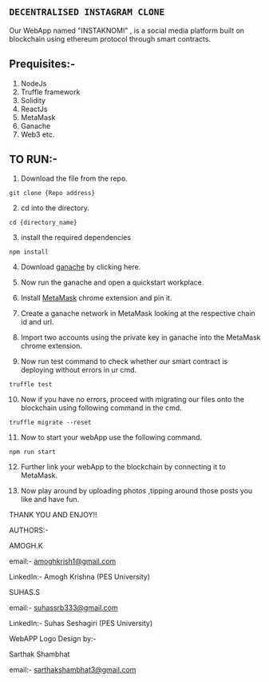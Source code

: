## ```DECENTRALISED INSTAGRAM CLONE``` ##


Our WebApp named "INSTAKNOMI" , is a social media platform built on blockchain using ethereum protocol through smart contracts.

## Prequisites:- 
1. NodeJs
2. Truffle framework
3. Solidity
4. ReactJs
5. MetaMask
6. Ganache
7. Web3
etc.


## TO RUN:-

1. Download the file from the repo.
```
git clone {Repo address}
```
2. cd into the directory.
```
cd {directory_name}
```
3. install the required dependencies
```
npm install
```
4. Download [ganache](https://www.trufflesuite.com/ganache) by clicking here.

5. Now run the ganache and open a quickstart workplace.

6. Install [MetaMask](https://metamask.io/) chrome extension and pin it.

7. Create a ganache network in MetaMask looking at the respective chain id and url.

8. Import two accounts using the private key in ganache into the MetaMask chrome extension.

9. Now run test command to check whether our smart contract is deploying without errors in ur cmd.
```
truffle test
```

10. Now if you have no errors, proceed with migrating our files onto the blockchain using following command in the cmd.
```
truffle migrate --reset
```

11. Now to start your webApp use the following command.
```
npm run start
```

12. Further link your webApp to the blockchain by connecting it to MetaMask.

13. Now play around by uploading photos ,tipping around those posts you like and have fun.


THANK YOU AND ENJOY!!

AUTHORS:- 

AMOGH.K 

email:- amoghkrish1@gmail.com 

LinkedIn:- Amogh Krishna (PES University)

SUHAS.S 

email:- suhassrb333@gmail.com 

LinkedIn:- Suhas Seshagiri (PES University)

WebAPP Logo Design by:-

Sarthak Shambhat 

email:- sarthakshambhat3@gmail.com
